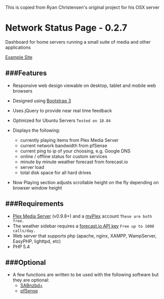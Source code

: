 This is copied from Ryan Christensen's original project for his OSX server


Network Status Page - 0.2.7
===================
Dashboard for home servers running a small suite of media and other applications

[Example Site][ls]

[ls]: https://nicko88.com/


###Features
---------------
* Responsive web design viewable on desktop, tablet and mobile web browsers 

* Designed using [Bootstrap 3][bs]

* Uses jQuery to provide near real time feedback

* Optimized for Ubuntu Servers  `Tested on 18.04`

* Displays the following:
	* currently playing items from Plex Media Server
	* current network bandwidth from pfSense
	* current ping to ip of your choosing, e.g. Google DNS
	* online / offline status for custom services
	* minute by minute weather forecast from forecast.io
	* server load
	* total disk space for all hard drives

* Now Playing section adjusts scrollable height on the fly depending on browser window height

[bs]: http://getbootstrap.com

###Requirements
---------------
* [Plex Media Server][pms] (v0.9.8+) and a [myPlex][pp] account `These are both free.`
* The weather sidebar requires a [forecast.io API key][fcAPI] `Free up to 1000 calls/day.`
* Web server that supports php (apache, nginx, XAMPP, WampServer, EasyPHP, lighttpd, etc)
* PHP 5.4

[pms]: https://plex.tv
[pp]: https://plex.tv/subscription/about
[fcAPI]: https://developer.forecast.io


###Optional
---------------
* A few functions are written to be used with the following software but they are optional:
	* [SABnzbd+][sab]
	* [pfSense][pfs]

[sab]: http://sabnzbd.org
[pfs]: http://www.pfsense.org

